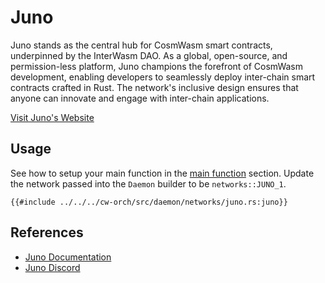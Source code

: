 # Juno

Juno stands as the central hub for CosmWasm smart contracts, underpinned by the InterWasm DAO. As a global, open-source, and permission-less platform, Juno champions the forefront of CosmWasm development, enabling developers to seamlessly deploy inter-chain smart contracts crafted in Rust. The network's inclusive design ensures that anyone can innovate and engage with inter-chain applications.

[Visit Juno's Website](https://junonetwork.io/)

## Usage

See how to setup your main function in the [main function](../single_contract/scripting.md#main-function) section. Update the network passed into the `Daemon` builder to be `networks::JUNO_1`.

```rust,ignore
{{#include ../../../cw-orch/src/daemon/networks/juno.rs:juno}}
```

## References

- [Juno Documentation](https://docs.junonetwork.io/juno/readme)
- [Juno Discord](https://discord.junonetwork.io/)
